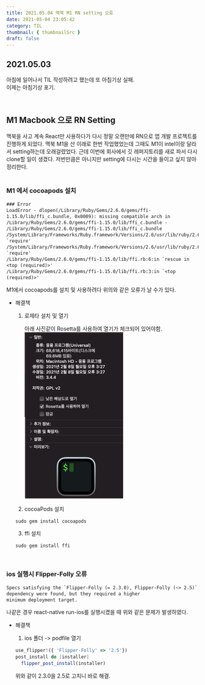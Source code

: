 ```yaml
---
title: 2021.05.04 맥북 M1 RN setting 오류
date: 2021-05-04 23:05:42
category: TIL
thumbnail: { thumbnailSrc }
draft: false
---
```


## 2021.05.03

아침에 일어나서 TIL 작성하려고 했는데 또 아침기상 실패. <br/>
이제는 아침기상 포기.

<br/>

## M1 Macbook 으로 RN Setting

맥북을 사고 계속 React만 사용하다가 다시 정말 오랜만에 RN으로 앱 개발 프로젝트를 진행하게 되었다.
맥북 M1을 산 이래로 한번 작업했었는데 그때도 M1이 intel이랑 달라서 setting하는데 오래걸렸었다.
근데 이번에 회사에서 깃 레퍼지토리를 새로 파서 다시 clone할 일이 생겼다.
저번만큼은 아니지만 setting에 다시는 시간을 들이고 싶지 않아 정리한다.
<br/>
<br/>

### M1 에서 cocoapods 설치

```
### Error
LoadError - dlopen(/Library/Ruby/Gems/2.6.0/gems/ffi-1.15.0/lib/ffi_c.bundle, 0x0009): missing compatible arch in /Library/Ruby/Gems/2.6.0/gems/ffi-1.15.0/lib/ffi_c.bundle - /Library/Ruby/Gems/2.6.0/gems/ffi-1.15.0/lib/ffi_c.bundle
/System/Library/Frameworks/Ruby.framework/Versions/2.6/usr/lib/ruby/2.6.0/rubygems/core_ext/kernel_require.rb:54:in `require'
/System/Library/Frameworks/Ruby.framework/Versions/2.6/usr/lib/ruby/2.6.0/rubygems/core_ext/kernel_require.rb:54:in `require'
/Library/Ruby/Gems/2.6.0/gems/ffi-1.15.0/lib/ffi.rb:6:in `rescue in <top (required)>'
/Library/Ruby/Gems/2.6.0/gems/ffi-1.15.0/lib/ffi.rb:3:in `<top (required)>'

```

M1에서 cocoapods를 설치 및 사용하려다 위의와 같은 오류가 날 수가 있다.

- 해결책

  1. 로제타 설치 및 열기

     아래 사진같이 Rosetta를 사용하여 열기가 체크되어 있어야함.
     ![](./img/rosetta.png)

  2. cocoaPods 설치

  ```
  sudo gem install cocoapods
  ```

  3. ffi 설치

  ```
  sudo gem install ffi
  ```

  <br/>

### ios 실행시 Flipper-Folly 오류

```
Specs satisfying the `Flipper-Folly (= 2.3.0), Flipper-Folly (~> 2.5)`
dependency were found, but they required a higher
minimum deployment target.

```

나같은 경우 react-native run-ios를 실행시켰을 때 위와 같은 문제가 발생하였다.

- 해결책

  1.  ios 폴더 -> podfile 열기

  ```javascript
  use_flipper!({ 'Flipper-Folly' => '2.5'})
  post_install do |installer|
    flipper_post_install(installer)

  ```

  위와 같이 2.3.0을 2.5로 고치니 바로 해결.
